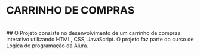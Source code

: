 # CARRINHO DE COMPRAS
<br>
## O Projeto consiste no desenvolvimento de um carrinho de compras interativo utilizando HTML, CSS, JavaScript. O projeto faz parte do curso de Lógica de programação da Alura.

